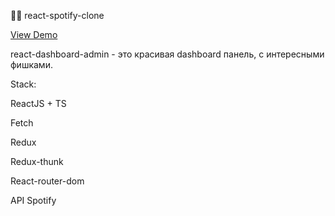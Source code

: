 🎻🎤 react-spotify-clone

<a href = "https://spotify-react-clones.herokuapp.com/" >View Demo</a>

react-dashboard-admin - это красивая dashboard панель, с интересными фишками.

Stack:

ReactJS + TS

Fetch

Redux

Redux-thunk

React-router-dom

API Spotify

